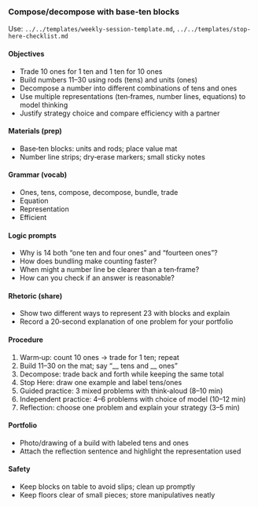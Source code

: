 ### Compose/decompose with base‑ten blocks

Use: `../../templates/weekly-session-template.md`, `../../templates/stop-here-checklist.md`

#### Objectives
- Trade 10 ones for 1 ten and 1 ten for 10 ones
- Build numbers 11–30 using rods (tens) and units (ones)
- Decompose a number into different combinations of tens and ones
- Use multiple representations (ten‑frames, number lines, equations) to model thinking
- Justify strategy choice and compare efficiency with a partner

#### Materials (prep)
- Base‑ten blocks: units and rods; place value mat
- Number line strips; dry‑erase markers; small sticky notes

#### Grammar (vocab)
- Ones, tens, compose, decompose, bundle, trade
- Equation
- Representation
- Efficient

#### Logic prompts
- Why is 14 both “one ten and four ones” and “fourteen ones”?
- How does bundling make counting faster?
- When might a number line be clearer than a ten‑frame?
- How can you check if an answer is reasonable?

#### Rhetoric (share)
- Show two different ways to represent 23 with blocks and explain
- Record a 20‑second explanation of one problem for your portfolio

#### Procedure
1) Warm‑up: count 10 ones → trade for 1 ten; repeat
2) Build 11–30 on the mat; say “__ tens and __ ones”
3) Decompose: trade back and forth while keeping the same total
4) Stop Here: draw one example and label tens/ones
5) Guided practice: 3 mixed problems with think‑aloud (8–10 min)
6) Independent practice: 4–6 problems with choice of model (10–12 min)
7) Reflection: choose one problem and explain your strategy (3–5 min)

#### Portfolio
- Photo/drawing of a build with labeled tens and ones
- Attach the reflection sentence and highlight the representation used

#### Safety
- Keep blocks on table to avoid slips; clean up promptly
- Keep floors clear of small pieces; store manipulatives neatly

<!-- enriched: v1 -->
